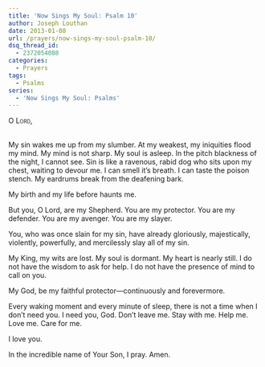 ```yaml
---
title: 'Now Sings My Soul: Psalm 10'
author: Joseph Louthan
date: 2013-01-08
url: /prayers/now-sings-my-soul-psalm-10/
dsq_thread_id:
  - 2372054088
categories:
  - Prayers
tags:
  - Psalms
series:
  - 'Now Sings My Soul: Psalms'
---
```

<div style="font-variant: small-caps;">
  O Lord,
</div>
&nbsp;

My sin wakes me up from my slumber.
At my weakest, my iniquities flood my mind. My mind is not sharp. My soul is asleep. In the pitch blackness of the night, I cannot see.
Sin is like a ravenous, rabid dog who sits upon my chest, waiting to devour me. I can smell it’s breath. I can taste the poison stench. My eardrums break from the deafening bark.

My birth and my life before haunts me.

But you, O Lord, are my Shepherd. You are my protector. You are my defender. You are my avenger. You are my slayer.

You, who was once slain for my sin, have already gloriously, majestically, violently, powerfully, and mercilessly slay all of my sin.

My King, my wits are lost. My soul is dormant. My heart is nearly still. I do not have the wisdom to ask for help. I do not have the presence of mind to call on you.

My God, be my faithful protector—continuously and forevermore.

Every waking moment and every minute of sleep, there is not a time when I don’t need you.
I need you, God. Don’t leave me. Stay with me. Help me. Love me. Care for me.

I love you.

In the incredible name of Your Son, I pray.
Amen.
